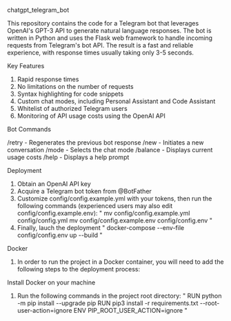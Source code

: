 chatgpt_telegram_bot

This repository contains the code for a Telegram bot that leverages OpenAI's GPT-3 API to generate natural language responses. The bot is written in Python and uses the Flask web framework to handle incoming requests from Telegram's bot API. The result is a fast and reliable experience, with response times usually taking only 3-5 seconds.

Key Features

1. Rapid response times
2. No limitations on the number of requests
3. Syntax highlighting for code snippets
4. Custom chat modes, including Personal Assistant and Code Assistant
5. Whitelist of authorized Telegram users
6. Monitoring of API usage costs using the OpenAI API


Bot Commands

/retry - Regenerates the previous bot response
/new - Initiates a new conversation
/mode - Selects the chat mode
/balance - Displays current usage costs
/help - Displays a help prompt

Deployment

1. Obtain an OpenAI API key
2. Acquire a Telegram bot token from @BotFather
3. Customize config/config.example.yml with your tokens, then run the following commands (experienced users may also edit config/config.example.env):
"
mv config/config.example.yml config/config.yml
mv config/config.example.env config/config.env
"
4. Finally, lauch the deployment 
"
docker-compose --env-file config/config.env up --build
"

Docker

1. In order to run the project in a Docker container, you will need to add the following steps to the deployment process:

Install Docker on your machine

1. Run the following commands in the project root directory:
"
RUN python -m pip install --upgrade pip
RUN pip3 install -r requirements.txt --root-user-action=ignore
ENV PIP_ROOT_USER_ACTION=ignore
"

